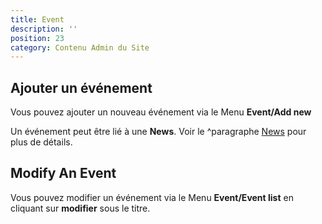 ```yaml
---
title: Event
description: ''
position: 23
category: Contenu Admin du Site
---
```



## Ajouter un événement

Vous pouvez ajouter un nouveau événement via le Menu **Event/Add new**

Un événement peut être lié à une **News**. Voir le ^paragraphe [News](/news) pour plus de détails.


## Modify An Event

Vous pouvez modifier un événement via le Menu **Event/Event list** en cliquant sur **modifier** sous le titre.






